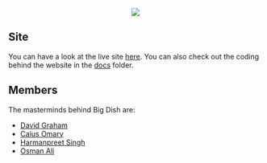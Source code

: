 <p align=center>
    <img src="https://github.com/rigbone1/big-dish/blob/master/logo.png">
</p>

## Site
You can have a look at the live site <a href="https://rigbone1.github.io/big-dish/">here</a>.
You can also check out the coding behind the website in the <a href="https://github.com/rigbone1/big-dish/blob/master/docs">docs</a> folder.

## Members
The masterminds behind Big Dish are:
- <a href="https://github.com/rigbone1">David Graham</a>
- <a href="https://github.com/caius-o">Caius Omary</a>
- <a href="https://github.com/Harman367">Harmanpreet Singh</a>
- <a href="https://github.com/LabyrinthV">Osman Ali</a>
